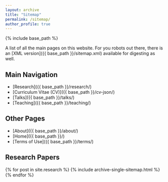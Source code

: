 ```yaml
---
layout: archive
title: "Sitemap"
permalink: /sitemap/
author_profile: true
---
```


{% include base_path %}

A list of all the main pages on this website. For you robots out there, there is an [XML version]({{ base_path }}/sitemap.xml) available for digesting as well.

## Main Navigation

* [Research]({{ base_path }}/research/)
* [Curriculum Vitae (CV)]({{ base_path }}/cv-json/)
* [Talks]({{ base_path }}/talks/)
* [Teaching]({{ base_path }}/teaching/)

## Other Pages

* [About]({{ base_path }}/about/)
* [Home]({{ base_path }}/)
* [Terms of Use]({{ base_path }}/terms/)

## Research Papers

{% for post in site.research %}
  {% include archive-single-sitemap.html %}
{% endfor %}
